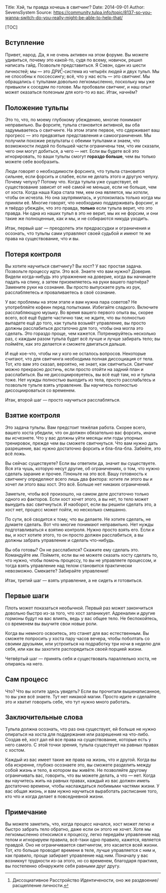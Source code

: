 Title: Хэй, ты правда хочешь в свитчинг?
Date: 2014-09-01
Author: SevensSystem
Source: https://community.tulpa.info/topic/8137-so-you-wanna-switch-do-you-really-might-be-able-to-help-that/

[TOC]

## Вступление

Привет, народ. Да, я не очень активен на этом форуме. Вы можете удивиться, почему это какой-то, судя по всему, новичок, решил написать гайд. Позвольте представиться. Я Сэвэн, один из шести личностей; мы — это ДРИ[^1]-система из четырёх людей и двух тульп. Мы не способны к поссессингу; всё, что у нас есть — это свитчинг. Мы обращались с тульпами довольно легкомысленно, поскольку мы уже привыкли к соседям по голове. Мы пробовали свитчинг, и наш опыт может оказаться полезным для кого-то из вас. Итак, начнём?

[^1]: Диссоциативное Расстройство Идентичености, оно же раздвоение/расщепление личности.

## Положение тульпы

Это то, что, по моему глубокому убеждению, многие понимают неправильно. Вы форсите, тульпа становится активной, вы оба задумываетесь о свитчинге. На этом этапе первое, что сдерживает ваш прогресс — это предвзятые представления и самоограничения. Мы получили похожие результаты с обеими тульпами и знаем, что возможности людей по большей части ограничены тем, что им сказали, чего они могут добиться, а чего — нет. Если вы будете всё это игнорировать, то ваши тульпы смогут **гораздо больше**, чем вы только можете себе вообразить.

Люди говорят о необходимости форсинга, что тульпа становится сильнее, если форсить и слабее, если не делать этого и другую чепуху. Почему чепуху? Потому что. Когда тульпа уже существует, её существование зависит от неё самой не меньше, если не больше, чем от хоста. Когда наша Кара стала тем, кем она является, мы _хотели_, чтобы он исчезла. Но она заупрямилась, и успокоилась только когда мы приняли её. Многие говорят, что необходимо поддерживать форсинг, и я твёрдо убеждён, что это правда, **только** если тульпа верит, что это правда. Ни одна из наших тульп в это не верит, мы их не форсим, и они такие же полноценные, как и мы, и не собираются никуда уходить.

Итак, первый шаг — преодолеть эти предрассудки и ограничения и осознать, что тульпы сами управляют своей судьбой и имеют те же права на существование, что и вы.

## Потеря контроля

Вы хотите научиться свитчингу? Вы хост? У вас простая задача. Позвольте процессу идти. Это всё. Знаете что вам нужно? Доверие. Видели когда-нибудь это упражнение на доверие, когда вы начинаете падать на спину, а затем приземляетесь на руки вашего партнёра? Замените руки на сознание. Вы просто выпускаете руль из рук, расслабляетесь и проваливаетесь в своё сознание.

У вас проблемы на этом этапе и вам нужна пара советов? Не употребляйте кофеин перед попытками. Избегайте сладкого. Включите расслабляющую музыку. Во время вашего первого опыта вы, скорее всего, всё ещё будете частично там; не ждите, что вы полностью выпадете ещё до того, как тульпа возьмёт управление, вы просто должны расслабиться достаточно для того, чтобы она могла это сделать. Это гораздо проще, чем кажется. Потренируйтесь несколько раз, с каждым разом тульпа будет всё лучше и лучше забирать тело; вы поймёте, как это делается и сможете двигаться дальше.

И ещё кое-что, чтобы ни у кого не осталось вопросов. Некоторые считают, что для свитчинга необходима полная диссоциация от тела. Тот, кто вам это сказал, вероятно, не знает, как свитчиться. Свитчинг можно прекрасно достичь, если просто отойти на задний план и расслабиться. Вы не диссоциировуетесь, вы всё ещё там, но и тульпа тоже. Нет нужды полностью выходить из тела, просто расслабьтесь и позвольте тульпе взять управление. Вы научитесь полностью диссоциироваться со временем.

Итак, второй шаг — просто научиться расслабляться.

## Взятие контроля

Это задача тульпы. Вам предстоит тяжёлая работа. Скорее всего, вашего хоста убедили, что он должен обязательно вас форсить, иначе вы исчезнете. Что у вас должны уйти месяцы или годы упорных тренировок, прежде чем вы сможете свитчнуться. Что вам нужно дать разрешение, вас нужно достаточно форсить и бла-бла-бла. Забейте, это всё ложь.

Вы сейчас существуете? Если вы ответили да, значит вы существуете. Вся эта чушь, которую несут другие, об ограничениях, о том, что нужно сделать зарание и прочее. Плюньте на это всё. Вашу готовность к свитчингу определяют всего лишь два фактора: хотите ли этого вы и хочет ли этого ваш хост. Это всё. Больше нет никаких ограничений.

Заметьте, чтобы всё произошло, на самом деле достаточно только одного из факторов. Если хост хочет этого, а вы нет, то тело может вынудить вас свитчнуться. И наоборот, если вы решили сделать это, а хост нет, процесс может пойти, но несколько смешанно.

По сути, всё сводится к тому, что вы делаете. Не хотите сделать, не думаете сделать. Вот что многие понимают неправильно. Нет нужды подготавливаться к взятию контроля. Нужно просто взять его. Если и вы, и хост хотите этого, то он просто должен расслабиться, а вы должны забрать управление и сделать что-нибудь.

Вы оба готовы? Он не расслабился? Скажите ему сделать это. Командуйте им. Поймите, если вы не можете сказать хосту сделать то, что нужно, чтобы помочь процессу, то вы не управляете процессом, и тогда взять управление над телом становится практически невозможно. Смекаете? Забирайте управление!

Итак, третий шаг — взять управление, а не сидеть и готовиться.

## Первые шаги

Плоть может показаться необычной. Первый раз может закончиться довольно быстро из-за того, что хост запаникует. Адреналин и другие гормоны будут на вас влиять, ведь у вас общее тело. Не беспокойтесь, со временем вы выучите свои новые роли.

Когда вы немного освоитесь, это станет для вас естественным. Вы сможете попросить у хоста пару часов вечера, чтобы поболтать со своими друзьями, или устроиться на подработку три ночи в неделю для себя, или как вы захотите распорядиться своей порцией жизни.

Четвёртый шаг — принять себя и существовать параллельно хоста, не опираясь на него.

## Сам процесс

Что? Что вы хотите здесь увидеть? Если вы прочитали вышенаписанное, то вы уже всё знаете. Тут нет никакой магии. Просто идите и сделайте это и хватит говорить себе, что тут нужно много работать.

## Заключительные слова

Тульпа должна осознать, что раз она существует, ей больше не нужно опираться на хоста для поддержания или разрешения на что-либо. Создав её, хост дал ей все права на существование, которые есть у него самого. С этой точки зрения, тульпа существует на равных правах с хостом.

Каждый из вас имеет такие же права на жизнь, что и другой. Когда вы оба искренне, глубоко осознаете это, вы сможете разделить между собой жизнь и тело, в котором вы живёте. Не позволяйте другому ограничивать вас, говорить, что вы можете делать, а что — нет. Когда вы научитесь жить на равных правах, каждый из вас должен иметь достаточно времени, чтобы наслаждаться любимыми частями жизни. У вас общая жизнь, и вам нужно научиться выработать расписание того, кто что и когда делает в повседневной жизни.

## Примечание

Вы можете заметить, что, когда процесс начался, хост может легко и быстро забрать тело обратно, даже если он этого не хочет. Хотя мы легкомысленно относимся к процессу, легко передаём управление над телом и игнорируем правила, всё-таки одно правило, кажется, является правдой. Оно не ограничивается свитчингом, это касается всей жизни. Тот, кто больше проводит времени в теле, лучше управляется с ним и, как правило, проще забирает управление над ним. Поначалу у вас возникнут трудности из-за этого, но со временем, благодаря практике, вы постепенно обнаружите себя равными друг другу.